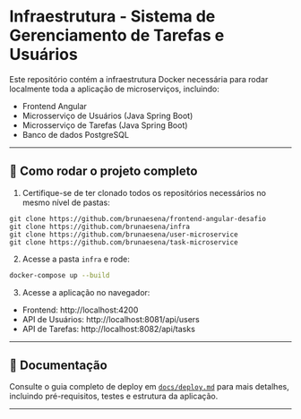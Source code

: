 # Infraestrutura - Sistema de Gerenciamento de Tarefas e Usuários

Este repositório contém a infraestrutura Docker necessária para rodar localmente toda a aplicação de microserviços, incluindo:

- Frontend Angular
- Microsserviço de Usuários (Java Spring Boot)
- Microsserviço de Tarefas (Java Spring Boot)
- Banco de dados PostgreSQL

---

## 🚀 Como rodar o projeto completo

1. Certifique-se de ter clonado todos os repositórios necessários no mesmo nível de pastas:

```
git clone https://github.com/brunaesena/frontend-angular-desafio
git clone https://github.com/brunaesena/infra
git clone https://github.com/brunaesena/user-microservice
git clone https://github.com/brunaesena/task-microservice
```

2. Acesse a pasta `infra` e rode:

```bash
docker-compose up --build
```

3. Acesse a aplicação no navegador:

- Frontend: http://localhost:4200
- API de Usuários: http://localhost:8081/api/users
- API de Tarefas: http://localhost:8082/api/tasks

---

## 📄 Documentação

Consulte o guia completo de deploy em [`docs/deploy.md`](docs/deploy.md) para mais detalhes, incluindo pré-requisitos, testes e estrutura da aplicação.

---
